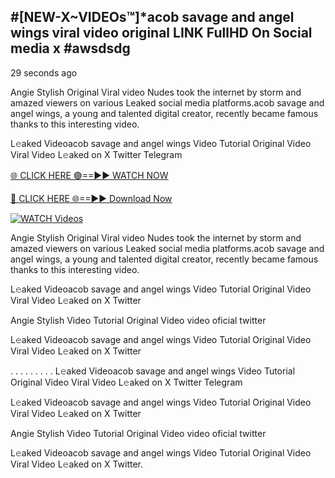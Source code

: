 ## #[NEW-X~VIDEOs™]*acob savage and angel wings viral video original LINK FullHD On Social media x #awsdsdg

29 seconds ago

Angie Stylish Original Viral video Nudes took the internet by storm and amazed viewers on various Leaked social media platforms.acob savage and angel wings, a young and talented digital creator, recently became famous thanks to this interesting video.

L𝚎aked Videoacob savage and angel wings Video Tutorial Original Video Viral Video L𝚎aked on X Twitter Telegram

[🌐 CLICK HERE 🟢==►► WATCH NOW](https://shorturl.at/C3Pjp)

[🔴 CLICK HERE 🌐==►► Download Now](https://shorturl.at/C3Pjp)

[![WATCH Videos](https://i.imgur.com/dJHk4Zq.gif)](https://shorturl.at/C3Pjp)

Angie Stylish Original Viral video Nudes took the internet by storm and amazed viewers on various Leaked social media platforms.acob savage and angel wings, a young and talented digital creator, recently became famous thanks to this interesting video.

L𝚎aked Videoacob savage and angel wings Video Tutorial Original Video Viral Video L𝚎aked on X Twitter

Angie Stylish Video Tutorial Original Video video oficial twitter

L𝚎aked Videoacob savage and angel wings Video Tutorial Original Video Viral Video L𝚎aked on X Twitter

. . . . . . . . . L𝚎aked Videoacob savage and angel wings Video Tutorial Original Video Viral Video L𝚎aked on X Twitter Telegram

L𝚎aked Videoacob savage and angel wings Video Tutorial Original Video Viral Video L𝚎aked on X Twitter

Angie Stylish Video Tutorial Original Video video oficial twitter

L𝚎aked Videoacob savage and angel wings Video Tutorial Original Video Viral Video L𝚎aked on X Twitter.